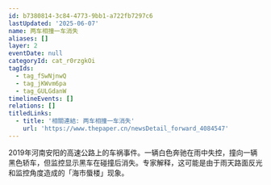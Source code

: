 ```yaml
---
id: b7380814-3c84-4773-9bb1-a722fb7297c6
lastUpdated: '2025-06-07'
name: 两车相撞一车消失
aliases: []
layer: 2
eventDate: null
categoryId: cat_r0rzgkOi
tagIds:
  - tag_fSwNjnwQ
  - tag_jKWvm6pa
  - tag_GULGdanW
timelineEvents: []
relations: []
titledLinks:
  - title: '相關連結: 两车相撞一车消失'
    url: 'https://www.thepaper.cn/newsDetail_forward_4084547'
---
```

2019年河南安阳的高速公路上的车祸事件。一辆白色奔驰在雨中失控，撞向一辆黑色轿车，但监控显示黑车在碰撞后消失。专家解释，这可能是由于雨天路面反光和监控角度造成的「海市蜃楼」现象。
